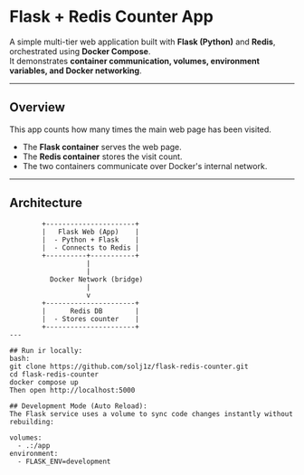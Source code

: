 #  Flask + Redis Counter App

A simple multi-tier web application built with **Flask (Python)** and **Redis**, orchestrated using **Docker Compose**.  
It demonstrates **container communication, volumes, environment variables, and Docker networking**.

---

##  Overview

This app counts how many times the main web page has been visited.

- The **Flask container** serves the web page.
- The **Redis container** stores the visit count.
- The two containers communicate over Docker's internal network.

---

##  Architecture

```text
        +----------------------+
        |   Flask Web (App)    |
        |  - Python + Flask    |
        |  - Connects to Redis |
        +----------+-----------+
                   |
                   |
          Docker Network (bridge)
                   |
                   v
        +----------------------+
        |      Redis DB        |
        |  - Stores counter    |
        +----------------------+
---

## Run ir locally:
bash:
git clone https://github.com/solj1z/flask-redis-counter.git
cd flask-redis-counter
docker compose up
Then open http://localhost:5000

## Development Mode (Auto Reload):
The Flask service uses a volume to sync code changes instantly without rebuilding:

volumes:
  - .:/app
environment:
  - FLASK_ENV=development
